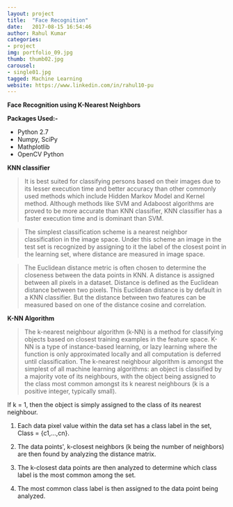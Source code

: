 ```yaml
---
layout: project
title:  "Face Recognition"
date:   2017-08-15 16:54:46
author: Rahul Kumar
categories:
- project
img: portfolio_09.jpg
thumb: thumb02.jpg
carousel:
- single01.jpg
tagged: Machine Learning
website: https://www.linkedin.com/in/rahul10-pu
---
```

**Face Recognition using K-Nearest Neighbors**

**Packages Used:-**

* Python 2.7
* Numpy, SciPy
* Mathplotlib
* OpenCV Python

**KNN classifier** 

>It is best suited for classifying persons based on their images due to its lesser execution time and better accuracy than other commonly used methods which include Hidden Markov Model and Kernel method. Although methods like SVM and Adaboost algorithms are proved to be more accurate than KNN classifier, KNN classifier has a faster execution time and is dominant than SVM.

>The simplest classification scheme is a nearest neighbor classification in the image space. Under this scheme an image in the test set is recognized by assigning to it the label of the closest point in the learning set, where distance are measured in image space.

>The Euclidean distance metric is often chosen to determine the closeness between the data points in KNN. A distance is assigned between all pixels in a dataset. Distance is defined as the Euclidean distance between two pixels. This Euclidean distance is by default in a KNN classifier. But the distance between two features can be measured based on one of the distance cosine and correlation.

**K-NN Algorithm**
>The k-nearest neighbour algorithm (k-NN) is a method for classifying objects based on closest training examples in the feature space. K-NN is a type of instance-based learning, or lazy learning where the function is only approximated locally and all computation is deferred until classification.
The k-nearest neighbour algorithm is amongst the simplest of all machine learning algorithms: an object is classified by a majority vote of its neighbours, with the object being assigned to the class most common amongst its k nearest neighbours (k is a positive integer, typically small). 

If k = 1, then the object is simply assigned to the class of its nearest neighbour. 

 1. Each data pixel value within the data set has a class label in the set, Class = {c1,...,cn}.
 
 2. The data points', k-closest neighbors (k being the  number of neighbors) are then found by analyzing the distance matrix.
 
  3. The k-closest data points are then analyzed to determine which class label is the most common among the set.
  
  4. The most common class label is then assigned to the data point being analyzed. 
